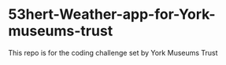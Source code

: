 # 53hert-Weather-app-for-York-museums-trust
This repo is for the coding challenge set by York Museums Trust
